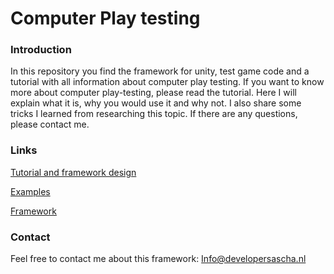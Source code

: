 # Computer Play testing



### Introduction

In this repository you find the framework for unity, test game code and a tutorial with all information about computer play testing. If you want to know more about computer play-testing, please read the tutorial. Here I will explain what it is, why you would use it and why not. I also share some tricks I learned from researching this topic. If there are any questions, please contact me.


### Links

[Tutorial and framework design](https://github.com/SaschaDeWaal/computer-play-testing/blob/master/tutorial/part1.md)

[Examples](https://github.com/SaschaDeWaal/computer-play-testing/tree/master/examples)

[Framework](https://github.com/SaschaDeWaal/computer-play-testing/tree/master/framework)



### Contact

Feel free to contact me about this framework: Info@developersascha.nl 

